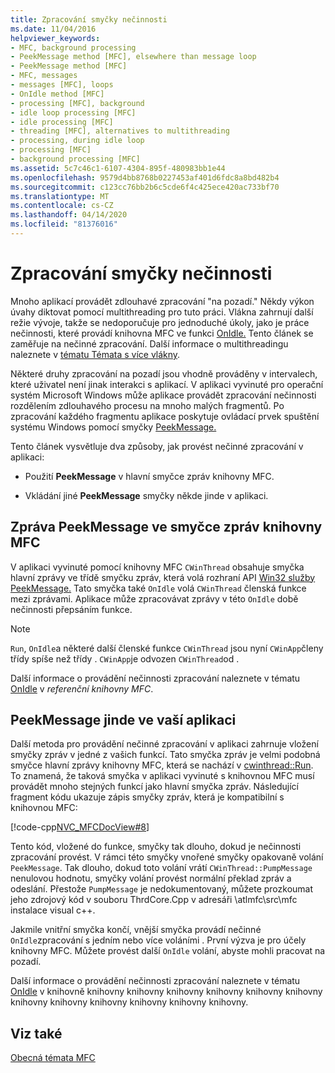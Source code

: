 ```yaml
---
title: Zpracování smyčky nečinnosti
ms.date: 11/04/2016
helpviewer_keywords:
- MFC, background processing
- PeekMessage method [MFC], elsewhere than message loop
- PeekMessage method [MFC]
- MFC, messages
- messages [MFC], loops
- OnIdle method [MFC]
- processing [MFC], background
- idle loop processing [MFC]
- idle processing [MFC]
- threading [MFC], alternatives to multithreading
- processing, during idle loop
- processing [MFC]
- background processing [MFC]
ms.assetid: 5c7c46c1-6107-4304-895f-480983bb1e44
ms.openlocfilehash: 9579d4bb8768b0227453af401d6fdc8a8bd482b4
ms.sourcegitcommit: c123cc76bb2b6c5cde6f4c425ece420ac733bf70
ms.translationtype: MT
ms.contentlocale: cs-CZ
ms.lasthandoff: 04/14/2020
ms.locfileid: "81376016"
---
```

# <a name="idle-loop-processing"></a>Zpracování smyčky nečinnosti

Mnoho aplikací provádět zdlouhavé zpracování "na pozadí." Někdy výkon úvahy diktovat pomocí multithreading pro tuto práci. Vlákna zahrnují další režie vývoje, takže se nedoporučuje pro jednoduché úkoly, jako je práce nečinnosti, které provádí knihovna MFC ve funkci [OnIdle.](../mfc/reference/cwinthread-class.md#onidle) Tento článek se zaměřuje na nečinné zpracování. Další informace o multithreadingu naleznete v [tématu Témata s více vlákny](../parallel/multithreading-support-for-older-code-visual-cpp.md).

Některé druhy zpracování na pozadí jsou vhodně prováděny v intervalech, které uživatel není jinak interakci s aplikací. V aplikaci vyvinuté pro operační systém Microsoft Windows může aplikace provádět zpracování nečinnosti rozdělením zdlouhavého procesu na mnoho malých fragmentů. Po zpracování každého fragmentu aplikace poskytuje ovládací prvek spuštění systému Windows pomocí smyčky [PeekMessage.](/windows/win32/api/winuser/nf-winuser-peekmessagew)

Tento článek vysvětluje dva způsoby, jak provést nečinné zpracování v aplikaci:

- Použití **PeekMessage** v hlavní smyčce zpráv knihovny MFC.

- Vkládání jiné **PeekMessage** smyčky někde jinde v aplikaci.

## <a name="peekmessage-in-the-mfc-message-loop"></a><a name="_core_peekmessage_in_the_mfc_message_loop"></a>Zpráva PeekMessage ve smyčce zpráv knihovny MFC

V aplikaci vyvinuté pomocí knihovny MFC `CWinThread` obsahuje smyčka hlavní zprávy ve třídě smyčku zpráv, která volá rozhraní API [Win32 služby PeekMessage.](/windows/win32/api/winuser/nf-winuser-peekmessagew) Tato smyčka také `OnIdle` volá `CWinThread` členská funkce mezi zprávami. Aplikace může zpracovávat zprávy v této `OnIdle` době nečinnosti přepsáním funkce.

> [!NOTE]
> `Run`, `OnIdle`a některé další členské funkce `CWinThread` jsou nyní `CWinApp`členy třídy spíše než třídy . `CWinApp`je odvozen `CWinThread`od .

Další informace o provádění nečinnosti zpracování naleznete v tématu [OnIdle](../mfc/reference/cwinthread-class.md#onidle) v *referenční knihovny MFC*.

## <a name="peekmessage-elsewhere-in-your-application"></a><a name="_core_peekmessage_elsewhere_in_your_application"></a>PeekMessage jinde ve vaší aplikaci

Další metoda pro provádění nečinné zpracování v aplikaci zahrnuje vložení smyčky zpráv v jedné z vašich funkcí. Tato smyčka zpráv je velmi podobná smyčce hlavní zprávy knihovny MFC, která se nachází v [cwinthread::Run](../mfc/reference/cwinthread-class.md#run). To znamená, že taková smyčka v aplikaci vyvinuté s knihovnou MFC musí provádět mnoho stejných funkcí jako hlavní smyčka zpráv. Následující fragment kódu ukazuje zápis smyčky zpráv, která je kompatibilní s knihovnou MFC:

[!code-cpp[NVC_MFCDocView#8](../mfc/codesnippet/cpp/idle-loop-processing_1.cpp)]

Tento kód, vložené do funkce, smyčky tak dlouho, dokud je nečinnosti zpracování provést. V rámci této smyčky vnořené smyčky opakovaně volání `PeekMessage`. Tak dlouho, dokud toto volání vrátí `CWinThread::PumpMessage` nenulovou hodnotu, smyčky volání provést normální překlad zpráv a odeslání. Přestože `PumpMessage` je nedokumentovaný, můžete prozkoumat jeho zdrojový kód v souboru ThrdCore.Cpp v adresáři \atlmfc\src\mfc instalace visual c++.

Jakmile vnitřní smyčka končí, vnější smyčka provádí nečinné `OnIdle`zpracování s jedním nebo více voláními . První výzva je pro účely knihovny MFC. Můžete provést další `OnIdle` volání, abyste mohli pracovat na pozadí.

Další informace o provádění nečinnosti zpracování naleznete v tématu [OnIdle](../mfc/reference/cwinthread-class.md#onidle) v knihovně knihovny knihovny knihovny knihovny knihovny knihovny knihovny knihovny knihovny knihovny knihovny knihovny.

## <a name="see-also"></a>Viz také

[Obecná témata MFC](../mfc/general-mfc-topics.md)
